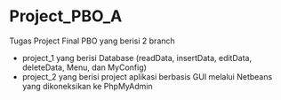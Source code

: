# Project_PBO_A

Tugas Project Final PBO yang berisi 2 branch 
- project_1 yang berisi Database (readData, insertData, editData, deleteData, Menu, dan MyConfig)
- project_2 yang berisi project aplikasi berbasis GUI melalui Netbeans yang dikoneksikan ke PhpMyAdmin
